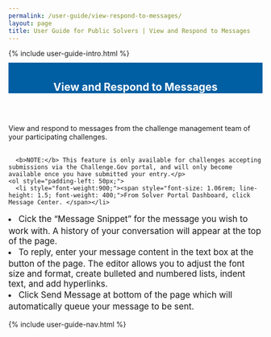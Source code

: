 ```yaml
---
permalink: /user-guide/view-respond-to-messages/
layout: page
title: User Guide for Public Solvers | View and Respond to Messages
---
```

<div class="row">
  <div class="col-sm-12">{% include user-guide-intro.html %}</div>
</div>
<div class="row" style="padding-top: 10px; padding-bottom: 30px;">
  <div class="col-sm-12" style="padding-top: 6px; background-color: #005ea2; color: #ffffff; text-align: center;">
    <h2>View and Respond to Messages</h2>
  </div>
</div>
<div class="row">
  <div class="col-sm-7">
    <p>View and respond to messages from the challenge management team of your participating challenges.<br><br>

      <b>NOTE:</b> This feature is only available for challenges accepting submissions via the Challenge.Gov portal, and will only become available once you have submitted your entry.</p>
    <ol style="padding-left: 50px;">
      <li style="font-weight:900;"><span style="font-size: 1.06rem; line-height: 1.5; font-weight: 400;">From Solver Portal Dashboard, click Message Center. </span></li>
<li style="font-weight:900;"><span style="font-size: 1.06rem; line-height: 1.5; font-weight: 400;">Cick the “Message Snippet” for the message you wish to work with. A history of your conversation will appear at the top of the page.</span></li>
<li style="font-weight:900;"><span style="font-size: 1.06rem; line-height: 1.5; font-weight: 400;">To reply, enter your message content in the text box at the button of the page. The editor allows you to adjust the font size and format, create bulleted and numbered lists, indent text, and add hyperlinks.</span></li>
<li style="font-weight:900;"><span style="font-size: 1.06rem; line-height: 1.5; font-weight: 400;">Click Send Message at bottom of the page which will automatically queue your message to be sent.</span></li>
    </ol>
  </div>
  <div class="col-sm-1">&nbsp;</div>
  <div class="col-sm-4"> {% include user-guide-nav.html %} </div>
</div>
